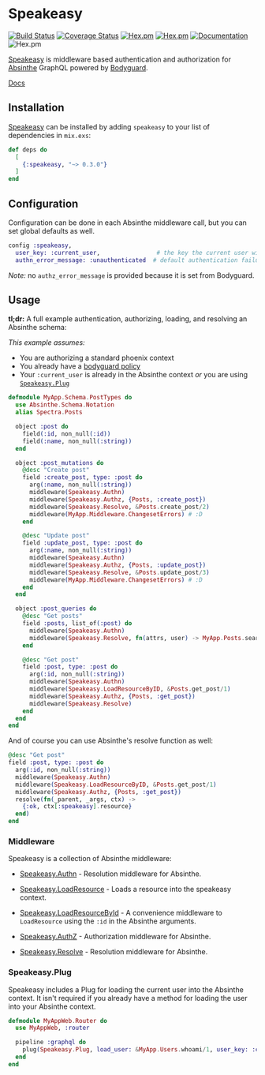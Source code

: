 # Speakeasy

[![Build Status](https://travis-ci.org/coryodaniel/speakeasy.svg?branch=master)](https://travis-ci.org/coryodaniel/speakeasy)
[![Coverage Status](https://coveralls.io/repos/github/coryodaniel/speakeasy/badge.svg?branch=master)](https://coveralls.io/github/coryodaniel/speakeasy?branch=master)
[![Hex.pm](http://img.shields.io/hexpm/v/speakeasy.svg?style=flat)](https://hex.pm/packages/speakeasy) [![Hex.pm](https://img.shields.io/hexpm/dt/speakeasy.svg?style=flat)](https://hex.pm/packages/speakeasy)
[![Documentation](https://img.shields.io/badge/documentation-on%20hexdocs-green.svg)](https://hexdocs.pm/speakeasy/)
![Hex.pm](https://img.shields.io/hexpm/l/speakeasy.svg?style=flat)

[Speakeasy](https://hexdocs.pm/speakeasy/readme.html) is middleware based authentication and authorization for [Absinthe](https://hexdocs.pm/absinthe) GraphQL powered by [Bodyguard](https://hexdocs.pm/bodyguard).

[Docs](https://hexdocs.pm/speakeasy/readme.html)

## Installation

[Speakeasy](https://hex.pm/packages/speakeasy) can be installed
by adding `speakeasy` to your list of dependencies in `mix.exs`:

```elixir
def deps do
  [
    {:speakeasy, "~> 0.3.0"}
  ]
end
```

## Configuration

Configuration can be done in each Absinthe middleware call, but you can set global defaults as well.

```elixir
config :speakeasy,
  user_key: :current_user,                # the key the current user will be under in the GraphQL context
  authn_error_message: :unauthenticated  # default authentication failure message
```

_Note:_ no `authz_error_message` is provided because it is set from Bodyguard.

## Usage

**tl;dr:** A full example authentication, authorizing, loading, and resolving an Absinthe schema:

_This example assumes:_

- You are authorizing a standard phoenix context
- You already have a [bodyguard policy](https://github.com/schrockwell/bodyguard#policies)
- Your `:current_user` is already in the Absinthe context _or_ you are using [`Speakeasy.Plug`](#speakeasy-plug)

```elixir
defmodule MyApp.Schema.PostTypes do
  use Absinthe.Schema.Notation
  alias Spectra.Posts

  object :post do
    field(:id, non_null(:id))
    field(:name, non_null(:string))
  end

  object :post_mutations do
    @desc "Create post"
    field :create_post, type: :post do
      arg(:name, non_null(:string))
      middleware(Speakeasy.Authn)
      middleware(Speakeasy.Authz, {Posts, :create_post})
      middleware(Speakeasy.Resolve, &Posts.create_post/2)
      middleware(MyApp.Middleware.ChangesetErrors) # :D
    end

    @desc "Update post"
    field :update_post, type: :post do
      arg(:name, non_null(:string))
      middleware(Speakeasy.Authn)
      middleware(Speakeasy.Authz, {Posts, :update_post})
      middleware(Speakeasy.Resolve, &Posts.update_post/3)
      middleware(MyApp.Middleware.ChangesetErrors) # :D
    end
  end

  object :post_queries do
    @desc "Get posts"
    field :posts, list_of(:post) do
      middleware(Speakeasy.Authn)
      middleware(Speakeasy.Resolve, fn(attrs, user) -> MyApp.Posts.search(attrs, user) end)
    end

    @desc "Get post"
    field :post, type: :post do
      arg(:id, non_null(:string))
      middleware(Speakeasy.Authn)
      middleware(Speakeasy.LoadResourceByID, &Posts.get_post/1)
      middleware(Speakeasy.Authz, {Posts, :get_post})
      middleware(Speakeasy.Resolve)
    end
  end
end
```

And of course you can use Absinthe's resolve function as well:

```elixir
@desc "Get post"
field :post, type: :post do
  arg(:id, non_null(:string))
  middleware(Speakeasy.Authn)
  middleware(Speakeasy.LoadResourceByID, &Posts.get_post/1)
  middleware(Speakeasy.Authz, {Posts, :get_post})
  resolve(fn(_parent, _args, ctx) ->
    {:ok, ctx[:speakeasy].resource}
  end)
end
```

### Middleware

Speakeasy is a collection of Absinthe middleware:

- [Speakeasy.Authn](https://hexdocs.pm/speakeasy/Speakeasy.Authn.html#content) - Resolution middleware for Absinthe.

- [Speakeasy.LoadResource](https://hexdocs.pm/speakeasy/Speakeasy.LoadResource.html#content) - Loads a resource into the speakeasy context.

- [Speakeasy.LoadResourceById](https://hexdocs.pm/speakeasy/Speakeasy.LoadResourceByID.html#content) - A convenience middleware to `LoadResource` using the `:id` in the Absinthe arguments.

- [Speakeasy.AuthZ](https://hexdocs.pm/speakeasy/Speakeasy.Authz.html#content) - Authorization middleware for Absinthe.

- [Speakeasy.Resolve](https://hexdocs.pm/speakeasy/Speakeasy.Resolve.html#content) - Resolution middleware for Absinthe.

### Speakeasy.Plug

Speakeasy includes a Plug for loading the current user into the Absinthe context. It isn't required if you already have a method for loading the user into your Absinthe context.

```elixir
defmodule MyAppWeb.Router do
  use MyAppWeb, :router

  pipeline :graphql do
    plug(Speakeasy.Plug, load_user: &MyApp.Users.whoami/1, user_key: :current_user)
  end
end
```
